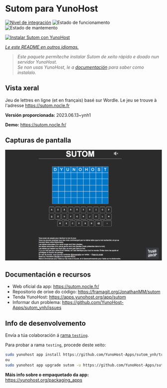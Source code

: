 <!--
NOTA: Este README foi creado automáticamente por <https://github.com/YunoHost/apps/tree/master/tools/readme_generator>
NON debe editarse manualmente.
-->

# Sutom para YunoHost

[![Nivel de integración](https://apps.yunohost.org/badge/integration/sutom)](https://ci-apps.yunohost.org/ci/apps/sutom/)
![Estado de funcionamento](https://apps.yunohost.org/badge/state/sutom)
![Estado de mantemento](https://apps.yunohost.org/badge/maintained/sutom)

[![Instalar Sutom con YunoHost](https://install-app.yunohost.org/install-with-yunohost.svg)](https://install-app.yunohost.org/?app=sutom)

*[Le este README en outros idiomas.](./ALL_README.md)*

> *Este paquete permíteche instalar Sutom de xeito rápido e doado nun servidor YunoHost.*  
> *Se non usas YunoHost, le a [documentación](https://yunohost.org/install) para saber como instalalo.*

## Vista xeral

Jeu de lettres en ligne (et en français) basé sur Wordle. Le jeu se trouve à l'adresse https://sutom.nocle.fr


**Versión proporcionada:** 2023.06.13~ynh1

**Demo:** <https://sutom.nocle.fr/>

## Capturas de pantalla

![Captura de pantalla de Sutom](./doc/screenshots/screenshot.png)

## Documentación e recursos

- Web oficial da app: <https://sutom.nocle.fr/>
- Repositorio de orixe do código: <https://framagit.org/JonathanMM/sutom>
- Tenda YunoHost: <https://apps.yunohost.org/app/sutom>
- Informar dun problema: <https://github.com/YunoHost-Apps/sutom_ynh/issues>

## Info de desenvolvemento

Envía a túa colaboración á [rama `testing`](https://github.com/YunoHost-Apps/sutom_ynh/tree/testing).

Para probar a rama `testing`, procede deste xeito:

```bash
sudo yunohost app install https://github.com/YunoHost-Apps/sutom_ynh/tree/testing --debug
ou
sudo yunohost app upgrade sutom -u https://github.com/YunoHost-Apps/sutom_ynh/tree/testing --debug
```

**Máis info sobre o empaquetado da app:** <https://yunohost.org/packaging_apps>
